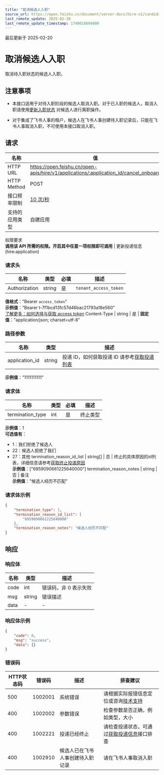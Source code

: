 ```yaml
---
title: "取消候选人入职"
source_url: https://open.feishu.cn/document/server-docs/hire-v1/candidate-management/delivery-process-management/onboard/cancel_onboard
last_remote_update: 2025-02-20
last_remote_update_timestamp: 1740018694000
---
```

最后更新于 2025-02-20

# 取消候选人入职

取消待入职状态的候选人入职。

## 注意事项

- 本接口适用于对待入职阶段的候选人取消入职。对于已入职的候选人，取消入职请使用[更新入职状态](https://open.feishu.cn/document/ukTMukTMukTM/uMzM1YjLzMTN24yMzUjN/hire-v1/employee/patch)
对候选人进行离职操作。

- 对于集成了飞书人事的租户，候选人在飞书人事创建待入职记录后，只能在飞书人事取消入职，不可使用本接口取消入职。

## 请求
名称 | 值
---|---
HTTP URL | https://open.feishu.cn/open-apis/hire/v1/applications/:application_id/cancel_onboard
HTTP Method | POST
接口频率限制 | [10 次/秒](https://open.feishu.cn/document/ukTMukTMukTM/uUzN04SN3QjL1cDN)
支持的应用类型 | 自建应用
权限要求  
            **调用该 API 所需的权限。开启其中任意一项权限即可调用** | 更新投递信息(hire:application)

### 请求头

名称 | 类型 | 必填 | 描述
--- | --- | --- | ---
Authorization | string | 是 | `tenant_access_token`  
**值格式**："Bearer `access_token`"  
**示例值**："Bearer t-7f1bcd13fc57d46bac21793a18e560"  
[了解更多：如何选择与获取 access token](https://open.feishu.cn/document/uAjLw4CM/ugTN1YjL4UTN24CO1UjN/trouble-shooting/how-to-choose-which-type-of-token-to-use)
Content-Type | string | 是 | **固定值**："application/json; charset=utf-8"

### 路径参数

名称 | 类型 | 描述
--- | --- | ---
application_id | string | 投递 ID，如何获取投递 ID 请参考[获取投递列表](https://open.feishu.cn/document/ukTMukTMukTM/uMzM1YjLzMTN24yMzUjN/hire-v1/application/list)  
**示例值**："1111111111"

### 请求体

名称 | 类型 | 必填 | 描述
--- | --- | --- | ---
termination_type | int | 是 | 终止类型  
**示例值**：1  
**可选值有**：  
- 1：我们拒绝了候选人  
- 22：候选人拒绝了我们  
- 27：其他
termination_reason_id_list | string\[\] | 否 | 终止的具体原因的id列表，详细信息请参考[获取终止投递原因](https://open.feishu.cn/document/ukTMukTMukTM/uMzM1YjLzMTN24yMzUjN/hire-v1/termination_reason/list)  
**示例值**：["6959090661225640000"]
termination_reason_notes | string | 否 | 备注  
**示例值**："候选人经历不匹配"

### 请求体示例
```json
{
    "termination_type": 1,
    "termination_reason_id_list": [
        "6959090661225640000"
    ],
    "termination_reason_notes": "候选人经历不匹配"
}
```

## 响应

### 响应体

名称 | 类型 | 描述
--- | --- | ---
code | int | 错误码，非 0 表示失败
msg | string | 错误描述
data | \- | \-

### 响应体示例
```json
{
    "code": 0,
    "msg": "success",
    "data": {}
}
```

### 错误码

HTTP状态码 | 错误码 | 描述 | 排查建议
--- | --- | --- | ---
500 | 1002001 | 系统错误 | 请根据实际报错信息定位或咨询[技术支持](https://applink.feishu.cn/TLJpeNdW)
400 | 1002002 | 参数错误 | 检查参数是否正确，例如类型，大小
400 | 1002221 | 投递已经终止 | 请检查投递状态，可通过[获取投递信息](https://open.feishu.cn/document/ukTMukTMukTM/uMzM1YjLzMTN24yMzUjN/hire-v1/application/get)接口排查
400 | 1002910 | 候选人已在飞书人事创建待入职记录 | 请在飞书人事取消入职
